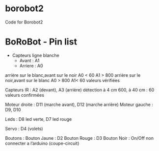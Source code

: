 # borobot2
Code for Borobot2

# BoRoBot - Pin list

* Capteurs ligne blanche
   * Avant   : A1
   * Arriere : A0

arrière sur le blanc,avant sur le noir
A0  < 60      A1 > 800 
arrière sur le noir,avant sur le blanc
A0  > 800      A1< 60
valeurs vérifiées

Capteurs IR : A2 (devant), A3 (arrière) détection à 4 cm 600,
à 40 cm : 60
valeurs confirmées

Moteur droite : D11 (marche avant), D12 (marche arrière)
Moteur gauche : D9, D10 

Leds : D8 led verte, D7 led rouge

Servo : D4 (volets)

Boutons : 
Bouton Jaune : D2
Bouton Rouge : D3
Bouton Noir : On/Off non connecter a l’arduino (coupe-circuit)

